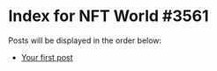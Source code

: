 # Index for NFT World #3561
Posts will be displayed in the order below:

- [Your first post](./001-first.md)

